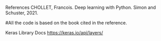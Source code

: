 References
CHOLLET, Francois. Deep learning with Python. Simon and Schuster, 2021.

#All the code is based on the book cited in the reference.

Keras Library Docs
https://keras.io/api/layers/
